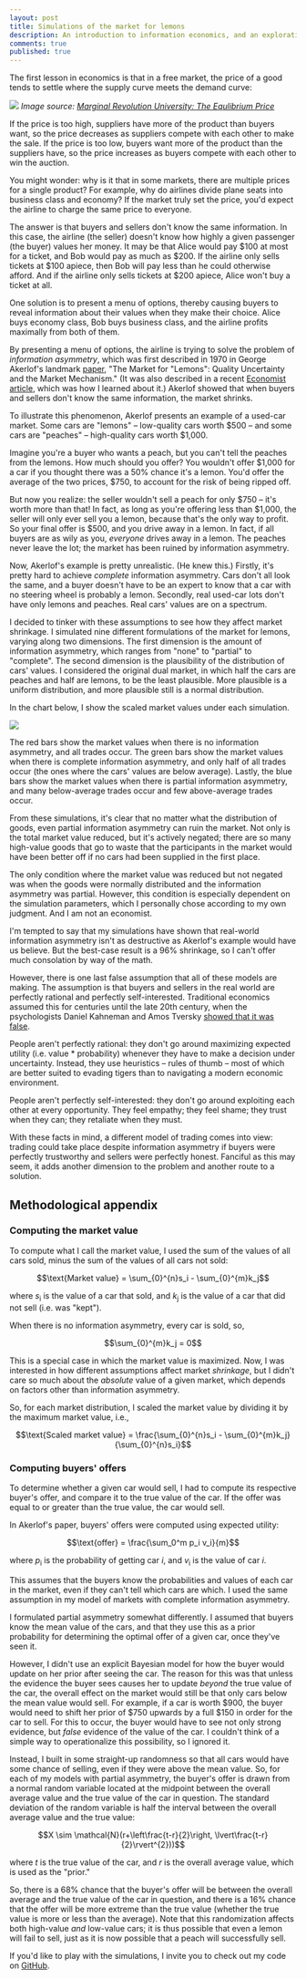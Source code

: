 ```yaml
---
layout: post
title: Simulations of the market for lemons
description: An introduction to information economics, and an exploration of variations of the market for lemons described in George Akerlof's landmark paper.
comments: true
published: true
---
```


The first lesson in economics is that in a free market, the price of a good tends to settle where the supply curve meets the demand curve:

![](../assets/img/lemons/equilibrium_price.png)
*Image source: [Marginal Revolution University: The Equlibrium Price](http://bit.ly/1Um2DJ7)*

If the price is too high, suppliers have more of the product than buyers want, so the price decreases as suppliers compete with each other to make the sale. If the price is too low, buyers want more of the product than the suppliers have, so the price increases as buyers compete with each other to win the auction.

You might wonder: why is it that in some markets, there are multiple prices for a single product? For example, why do airlines divide plane seats into business class and economy? If the market truly set the price, you'd expect the airline to charge the same price to everyone.

The answer is that buyers and sellers don't know the same information. In this case, the airline (the seller) doesn't know how highly a given passenger (the buyer) values her money. It may be that Alice would pay \$100 at most for a ticket, and Bob would pay as much as \$200. If the airline only sells tickets at \$100 apiece, then Bob will pay less than he could otherwise afford. And if the airline only sells tickets at \$200 apiece, Alice won't buy a ticket at all.

One solution is to present a menu of options, thereby causing buyers to reveal information about their values when they make their choice. Alice buys economy class, Bob buys business class, and the airline profits maximally from both of them.

By presenting a menu of options, the airline is trying to solve the problem of *information asymmetry*, which was first described in 1970 in George Akerlof's landmark [paper](http://www.jstor.org/stable/1879431), "The Market for "Lemons": Quality Uncertainty and the Market Mechanism." (It was also described in a recent [Economist article](http://www.economist.com/news/economics-brief/21702428-george-akerlofs-1970-paper-market-lemons-foundation-stone-information), which was how I learned about it.) Akerlof showed that when buyers and sellers don't know the same information, the market shrinks.

To illustrate this phenomenon, Akerlof presents an example of a used-car market. Some cars are "lemons" – low-quality cars worth \$500 – and some cars are "peaches" – high-quality cars worth \$1,000.

Imagine you're a buyer who wants a peach, but you can't tell the peaches from the lemons. How much should you offer? You wouldn't offer \$1,000 for a car if you thought there was a 50% chance it's a lemon. You'd offer the average of the two prices, \$750, to account for the risk of being ripped off.

But now you realize: the seller wouldn't sell a peach for only \$750 – it's worth more than that! In fact, as long as you're offering less than \$1,000, the seller will only ever sell you a lemon, because that's the only way to profit. So your final offer is $500, and you drive away in a lemon. In fact, if all buyers are as wily as you, *everyone* drives away in a lemon. The peaches never leave the lot; the market has been ruined by information asymmetry.

Now, Akerlof's example is pretty unrealistic. (He knew this.) Firstly, it's pretty hard to achieve *complete* information asymmetry. Cars don't all look the same, and a buyer doesn't have to be an expert to know that a car with no steering wheel is probably a lemon. Secondly, real used-car lots don't have only lemons and peaches. Real cars' values are on a spectrum.

I decided to tinker with these assumptions to see how they affect market shrinkage. I simulated nine different formulations of the market for lemons, varying along two dimensions. The first dimension is the amount of information asymmetry, which ranges from "none" to "partial" to "complete". The second dimension is the plausibility of the distribution of cars' values. I considered the original dual market, in which half the cars are peaches and half are lemons, to be the least plausible. More plausible is a uniform distribution, and more plausible still is a normal distribution.

In the chart below, I show the scaled market values under each simulation.

![](../assets/img/lemons/all_markets.png)

The red bars show the market values when there is no information asymmetry, and all trades occur. The green bars show the market values when there is complete information asymmetry, and only half of all trades occur (the ones where the cars' values are below average). Lastly, the blue bars show the market values when there is partial information asymmetry, and many below-average trades occur and few above-average trades occur.

From these simulations, it's clear that no matter what the distribution of goods, even partial information asymmetry can ruin the market. Not only is the total market value reduced, but it's actively negated; there are so many high-value goods that go to waste that the participants in the market would have been better off if no cars had been supplied in the first place.

The only condition where the market value was reduced but not negated was when the goods were normally distributed and the information asymmetry was partial. However, this condition is especially dependent on the simulation parameters, which I personally chose according to my own judgment. And I am not an economist.

I'm tempted to say that my simulations have shown that real-world information asymmetry isn't as destructive as Akerlof's example would have us believe. But the best-case result is a 96% shrinkage, so I can't offer much consolation by way of the math.

However, there is one last false assumption that all of these models are making. The assumption is that buyers and sellers in the real world are perfectly rational and perfectly self-interested. Traditional economics assumed this for centuries until the late 20th century, when the psychologists Daniel Kahneman and Amos Tversky [showed that it was false](https://en.wikipedia.org/wiki/Behavioral_economics).

People aren't perfectly rational: they don't go around maximizing expected utility (i.e. value * probability) whenever they have to make a decision under uncertainty. Instead, they use heuristics – rules of thumb – most of which are better suited to evading tigers than to navigating a modern economic environment. 

People aren't perfectly self-interested: they don't go around exploiting each other at every opportunity. They feel empathy; they feel shame; they trust when they can; they retaliate when they must.

With these facts in mind, a different model of trading comes into view: trading could take place despite information asymmetry if buyers were perfectly trustworthy and sellers were perfectly honest. Fanciful as this may seem, it adds another dimension to the problem and another route to a solution. 

## Methodological appendix

### Computing the market value

To compute what I call the market value, I used the sum of the values of all cars sold, minus the sum of the values of all cars not sold:

$$\text{Market value} = \sum_{0}^{n}s_i - \sum_{0}^{m}k_j$$

where *s*<sub>i</sub> is the value of a car that sold, and *k*<sub>j</sub> is the value of a car that did not sell (i.e. was "kept").

When there is no information asymmetry, every car is sold, so,

$$\sum_{0}^{m}k_j = 0$$

This is a special case in which the market value is maximized. Now, I was interested in how different assumptions affect market *shrinkage*, but I didn't care so much about the *absolute* value of a given market, which depends on factors other than information asymmetry.

So, for each market distribution, I scaled the market value by dividing it by the maximum market value, i.e.,

$$\text{Scaled market value} = \frac{\sum_{0}^{n}s_i - \sum_{0}^{m}k_j}{\sum_{0}^{n}s_i}$$

### Computing buyers' offers

To determine whether a given car would sell, I had to compute its respective buyer's offer, and compare it to the true value of the car. If the offer was equal to or greater than the true value, the car would sell.

In Akerlof's paper, buyers' offers were computed using expected utility:

$$\text{offer} = \frac{\sum_0^m p_i v_i}{m}$$

where *p*<sub>i</sub> is the probability of getting car *i*, and *v*<sub>i</sub> is the value of car *i*.

This assumes that the buyers know the probabilities and values of each car in the market, even if they can't tell which cars are which. I used the same assumption in my model of markets with complete information asymmetry.

I formulated partial asymmetry somewhat differently. I assumed that buyers know the mean value of the cars, and that they use this as a prior probability for determining the optimal offer of a given car, once they've seen it.

However, I didn't use an explicit Bayesian model for how the buyer would update on her prior after seeing the car. The reason for this was that unless the evidence the buyer sees causes her to update *beyond* the true value of the car, the overall effect on the market would still be that only cars below the mean value would sell. For example, if a car is worth \$900, the buyer would need to shift her prior of \$750 upwards by a full \$150 in order for the car to sell. For this to occur, the buyer would have to see not only strong evidence, but *false* evidence of the value of the car. I couldn't think of a simple way to operationalize this possibility, so I ignored it.

Instead, I built in some straight-up randomness so that all cars would have some chance of selling, even if they were above the mean value. So, for each of my models with partial asymmetry, the buyer's offer is drawn from a normal random variable located at the midpoint between the overall average value and the true value of the car in question. The standard deviation of the random variable is half the interval between the overall average value and the true value:

$$X \sim \mathcal{N}(r+\left\frac{t-r}{2}\right, \lvert\frac{t-r}{2}\rvert^{2}))$$

where *t* is the true value of the car, and *r* is the overall average value, which is used as the "prior."

So, there is a 68% chance that the buyer's offer will be between the overall average and the true value of the car in question, and there is a 16% chance that the offer will be more extreme than the true value (whether the true value is more or less than the average). Note that this randomization affects both high-value *and* low-value cars; it is thus possible that even a lemon will fail to sell, just as it is now possible that a peach will successfully sell.

If you'd like to play with the simulations, I invite you to check out my code on [GitHub](https://github.com/laingdk/lemons).